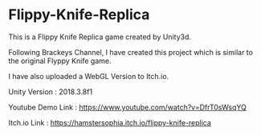 # Flippy-Knife-Replica
 
This is a Flippy Knife Replica game created by Unity3d.

Following Brackeys Channel, I have created this project which is similar to the original Flyppy Knife game.

I have also uploaded a WebGL Version to Itch.io.

Unity Version : 2018.3.8f1

Youtube Demo Link : https://www.youtube.com/watch?v=DfrT0sWsqYQ

Itch.io Link : https://hamstersophia.itch.io/flippy-knife-replica
